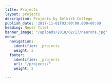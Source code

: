 ```yaml
---
title: Projects
layout: projects
description: Projects by Belkirk College
publish_date: '2017-11-01T03:00:00.000+00:00'
heading: Neuer Titel
banner_image: "/uploads/2018/02/17/neurons.jpg"
menu:
  navigation:
    identifier: _projects
    weight: 3
  footer:
    identifier: _projects
    url: "/projects/"
    weight: 2

---
```

